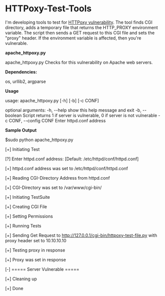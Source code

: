 # HTTPoxy-Test-Tools

I'm developing tools to test for <a href="https://httpoxy.org/">HTTPoxy vulnerability</a>.
The tool finds CGI directory, adds a temporary file that returns the HTTP_PROXY environment variable. The script then sends a GET request to this CGI file and sets the "proxy" header.
If the environment variable is affected, then you're vulnerable.

<b>apache_httpoxy.py</b>

apache_httpoxy.py Checks for this vulnerability on Apache web servers.

<b>Dependencies:</b>

os, urllib2, argparse

<b>Usage</b>

usage: apache_httpoxy.py [-h] [-b] [-c CONF]

optional arguments:
  -h, --help            show this help message and exit
  -b, --boolean         Script returns 1 if server is vulnerable, 0 if server
                        is not vulnerable
  -c CONF, --config CONF
                        Enter httpd.conf address
                        
<b>Sample Output</b>

$sudo python apache_httpoxy.py

[+] Initiating Test

[?] Enter httpd.conf address: [Default: /etc/httpd/conf/httpd.conf]

[+] httpd.conf address was set to /etc/httpd/conf/httpd.conf

[+] Reading CGI-Directory Address from httpd.conf

[+] CGI-Directory was set to /var/www/cgi-bin/

[+] Initiating TestSuite

[+] Creating CGI File

[+] Setting Permissions

[+] Running Tests

[+] Sending Get Request to http://127.0.0.1/cgi-bin/httpoxy-test-file.py with proxy header set to 10.10.10.10

[+] Testing proxy in response

[+] Proxy was set in response

[-] ===== Server Vulnerable =====

[+] Cleaning up

[+] Done
